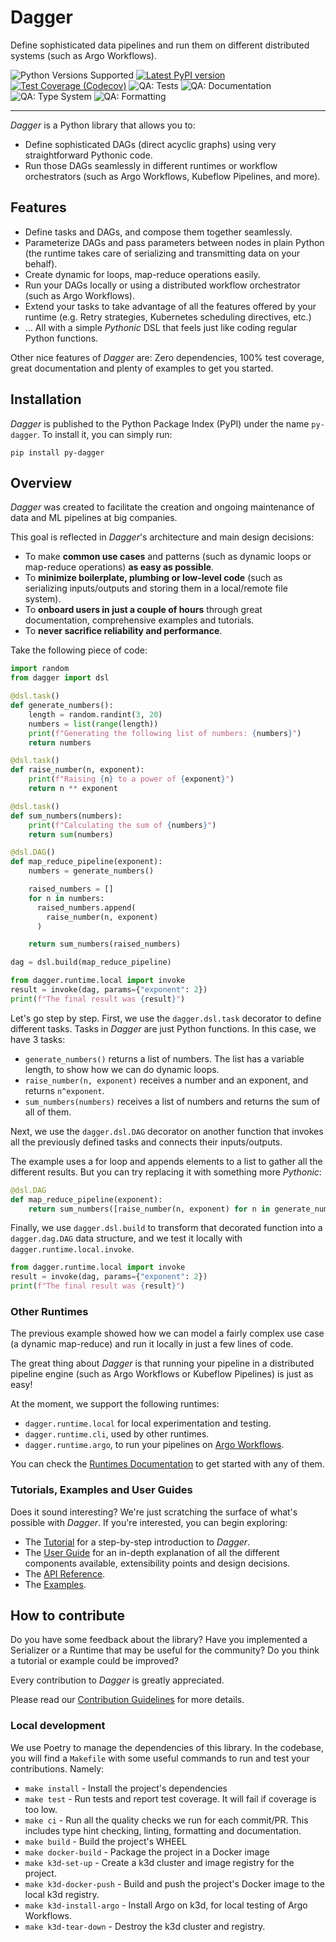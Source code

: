 # Dagger

Define sophisticated data pipelines and run them on different distributed systems (such as Argo Workflows).

![Python Versions Supported](https://img.shields.io/badge/python-3.8+-blue.svg)
[![Latest PyPI version](https://badge.fury.io/py/py-dagger.svg)](https://badge.fury.io/py/py-dagger)
[![Test Coverage (Codecov)](https://codecov.io/gh/larribas/dagger/branch/main/graph/badge.svg?token=fKU68xYUm8)](https://codecov.io/gh/larribas/dagger)
![QA: Tests](https://github.com/larribas/dagger/actions/workflows/tests.yaml/badge.svg)
![QA: Documentation](https://github.com/larribas/dagger/actions/workflows/documentation.yaml/badge.svg)
![QA: Type System](https://github.com/larribas/dagger/actions/workflows/linting.yaml/badge.svg)
![QA: Formatting](https://github.com/larribas/dagger/actions/workflows/formatting.yaml/badge.svg)

---

_Dagger_ is a Python library that allows you to:

* Define sophisticated DAGs (direct acyclic graphs) using very straightforward Pythonic code.
* Run those DAGs seamlessly in different runtimes or workflow orchestrators (such as Argo Workflows, Kubeflow Pipelines, and more).


## Features

- Define tasks and DAGs, and compose them together seamlessly.
- Parameterize DAGs and pass parameters between nodes in plain Python (the runtime takes care of serializing and transmitting data on your behalf).
- Create dynamic for loops, map-reduce operations easily.
- Run your DAGs locally or using a distributed workflow orchestrator (such as Argo Workflows).
- Extend your tasks to take advantage of all the features offered by your runtime (e.g. Retry strategies, Kubernetes scheduling directives, etc.)
- ... All with a simple _Pythonic_ DSL that feels just like coding regular Python functions.


Other nice features of _Dagger_ are: Zero dependencies, 100% test coverage, great documentation and plenty of examples to get you started.


## Installation

_Dagger_ is published to the Python Package Index (PyPI) under the name `py-dagger`. To install it, you can simply run:

```
pip install py-dagger
```


## Overview

_Dagger_ was created to facilitate the creation and ongoing maintenance of data and ML pipelines at big companies.

This goal is reflected in _Dagger_'s architecture and main design decisions:

- To make __common use cases__ and patterns (such as dynamic loops or map-reduce operations) __as easy as possible__.
- To __minimize boilerplate, plumbing or low-level code__ (such as serializing inputs/outputs and storing them in a local/remote file system).
- To __onboard users in just a couple of hours__ through great documentation, comprehensive examples and tutorials.
- To __never sacrifice reliability and performance__.


Take the following piece of code:

```python
import random
from dagger import dsl

@dsl.task()
def generate_numbers():
    length = random.randint(3, 20)
    numbers = list(range(length))
    print(f"Generating the following list of numbers: {numbers}")
    return numbers

@dsl.task()
def raise_number(n, exponent):
    print(f"Raising {n} to a power of {exponent}")
    return n ** exponent

@dsl.task()
def sum_numbers(numbers):
    print(f"Calculating the sum of {numbers}")
    return sum(numbers)

@dsl.DAG()
def map_reduce_pipeline(exponent):
    numbers = generate_numbers()

    raised_numbers = []
    for n in numbers:
      raised_numbers.append(
        raise_number(n, exponent)
      )

    return sum_numbers(raised_numbers)

dag = dsl.build(map_reduce_pipeline)

from dagger.runtime.local import invoke
result = invoke(dag, params={"exponent": 2})
print(f"The final result was {result}")
```

Let's go step by step. First, we use the `dagger.dsl.task` decorator to define different tasks. Tasks in _Dagger_ are just Python functions. In this case, we have 3 tasks:

- `generate_numbers()` returns a list of numbers. The list has a variable length, to show how we can do dynamic loops.
- `raise_number(n, exponent)` receives a number and an exponent, and returns `n^exponent`.
- `sum_numbers(numbers)` receives a list of numbers and returns the sum of all of them.

Next, we use the `dagger.dsl.DAG` decorator on another function that invokes all the previously defined tasks and connects their inputs/outputs.

The example uses a for loop and appends elements to a list to gather all the different results. But you can try replacing it with something more _Pythonic_:

```python
@dsl.DAG
def map_reduce_pipeline(exponent):
    return sum_numbers([raise_number(n, exponent) for n in generate_numbers()])
```

Finally, we use `dagger.dsl.build` to transform that decorated function into a `dagger.dag.DAG` data structure, and we test it locally with `dagger.runtime.local.invoke`.

```python
from dagger.runtime.local import invoke
result = invoke(dag, params={"exponent": 2})
print(f"The final result was {result}")
```


### Other Runtimes

The previous example showed how we can model a fairly complex use case (a dynamic map-reduce) and run it locally in just a few lines of code.

The great thing about _Dagger_ is that running your pipeline in a distributed pipeline engine (such as Argo Workflows or Kubeflow Pipelines) is just as easy!

At the moment, we support the following runtimes:

- `dagger.runtime.local` for local experimentation and testing.
- `dagger.runtime.cli`, used by other runtimes.
- `dagger.runtime.argo`, to run your pipelines on [Argo Workflows](https://argoproj.github.io/workflows/).


You can check the [Runtimes Documentation](user-guide/runtimes/alternatives.md) to get started with any of them.


### Tutorials, Examples and User Guides

Does it sound interesting? We're just scratching the surface of what's possible with _Dagger_. If you're interested, you can begin exploring:

- The [Tutorial](tutorial/introduction.md) for a step-by-step introduction to _Dagger_.
- The [User Guide](user-guide/introduction.md) for an in-depth explanation of all the different components available, extensibility points and design decisions.
- The [API Reference](api/init.md).
- The [Examples](https://github.com/larribas/dagger/tree/main/examples).


## How to contribute

Do you have some feedback about the library? Have you implemented a Serializer or a Runtime that may be useful for the community? Do you think a tutorial or example could be improved?

Every contribution to _Dagger_ is greatly appreciated.

Please read our [Contribution Guidelines](CONTRIBUTING.md) for more details.



### Local development

We use Poetry to manage the dependencies of this library. In the codebase, you will find a `Makefile` with some useful commands to run and test your contributions. Namely:

- `make install` - Install the project's dependencies
- `make test` - Run tests and report test coverage. It will fail if coverage is too low.
- `make ci` - Run all the quality checks we run for each commit/PR. This includes type hint checking, linting, formatting and documentation.
- `make build` - Build the project's WHEEL
- `make docker-build` - Package the project in a Docker image
- `make k3d-set-up` - Create a k3d cluster and image registry for the project.
- `make k3d-docker-push` - Build and push the project's Docker image to the local k3d registry.
- `make k3d-install-argo` - Install Argo on k3d, for local testing of Argo Workflows.
- `make k3d-tear-down` - Destroy the k3d cluster and registry.

